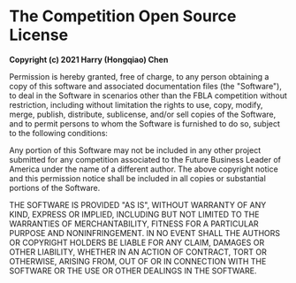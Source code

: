 # The Competition Open Source License

**Copyright (c) 2021 Harry (Hongqiao) Chen**

Permission is hereby granted, free of charge, to any person obtaining a copy
of this software and associated documentation files (the "Software"), to deal
in the Software in scenarios other than the FBLA competition without restriction,
including without limitation the rights to use, copy, modify, merge, publish,
distribute, sublicense, and/or sell copies of the Software, and to permit persons
to whom the Software is furnished to do so, subject to the following conditions:

Any portion of this Software may not be included in any other project submitted
for any competition associated to the Future Business Leader of America under
the name of a different author. The above copyright notice and this permission
notice shall be included in all copies or substantial portions of the Software.

THE SOFTWARE IS PROVIDED "AS IS", WITHOUT WARRANTY OF ANY KIND, EXPRESS OR
IMPLIED, INCLUDING BUT NOT LIMITED TO THE WARRANTIES OF MERCHANTABILITY,
FITNESS FOR A PARTICULAR PURPOSE AND NONINFRINGEMENT. IN NO EVENT SHALL THE
AUTHORS OR COPYRIGHT HOLDERS BE LIABLE FOR ANY CLAIM, DAMAGES OR OTHER
LIABILITY, WHETHER IN AN ACTION OF CONTRACT, TORT OR OTHERWISE, ARISING FROM,
OUT OF OR IN CONNECTION WITH THE SOFTWARE OR THE USE OR OTHER DEALINGS IN THE
SOFTWARE.
